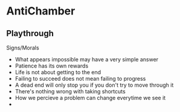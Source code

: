 # AntiChamber

## Playthrough
Signs/Morals
- What appears impossible may have a very simple answer
- Patience has its own rewards
- Life is not about getting to the end
- Failing to succeed does not mean failing to progress
- A dead end will only stop you if you don't try to move through it
- There's nothing wrong with taking shortcuts
- How we percieve a problem can change everytime we see it
- 